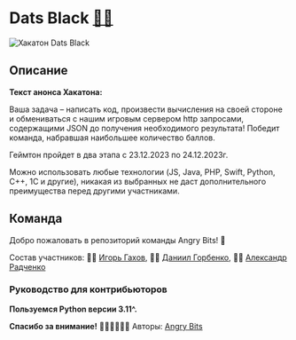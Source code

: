 # Dats Black [🏴‍☠️](https://emojipedia.org/pirate-flag)

<image src="assets/datsblack_hackaton_banner.jpeg" alt="Хакатон Dats Black">

## Описание

**Текст анонса Хакатона:**

Ваша задача – написать код, произвести вычисления на своей стороне и обмениваться с нашим игровым сервером http запросами, содержащими JSON до получения необходимого результата! Победит команда, набравшая наибольшее количество баллов.

Геймтон пройдет в два этапа с 23.12.2023 по 24.12.2023г.

Можно использовать любые технологии (JS, Java, PHP, Swift, Python, C++, 1C и другие), никакая из выбранных не даст дополнительного преимущества перед другими участниками.

## Команда

Добро пожаловать в репозиторий команды Angry Bits! 👋

Состав участников: 👨‍💻 [Игорь Гахов](https://github.com/IgorGakhov), 👨‍💻 [Даниил Горбенко](https://github.com/daniilgorbenko), 👨‍💻 [Александр Радченко](https://github.com/Karkyn1)


### Руководство для контрибьюторов

**Пользуемся Python версии 3.11^.**


**Спасибо за внимание!**
👨‍💻👨‍💻👨‍💻 Авторы: [Angry Bits](#команда)
